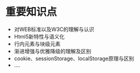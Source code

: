# 重要知识点

- 对WEB标准以及W3C的理解与认识
- Html5新特性与语义化
- 行内元素与块级元素
- 渐进增强与优雅降级的理解及区别
- cookie、sessionStorage、localStorage原理与区别
- ....